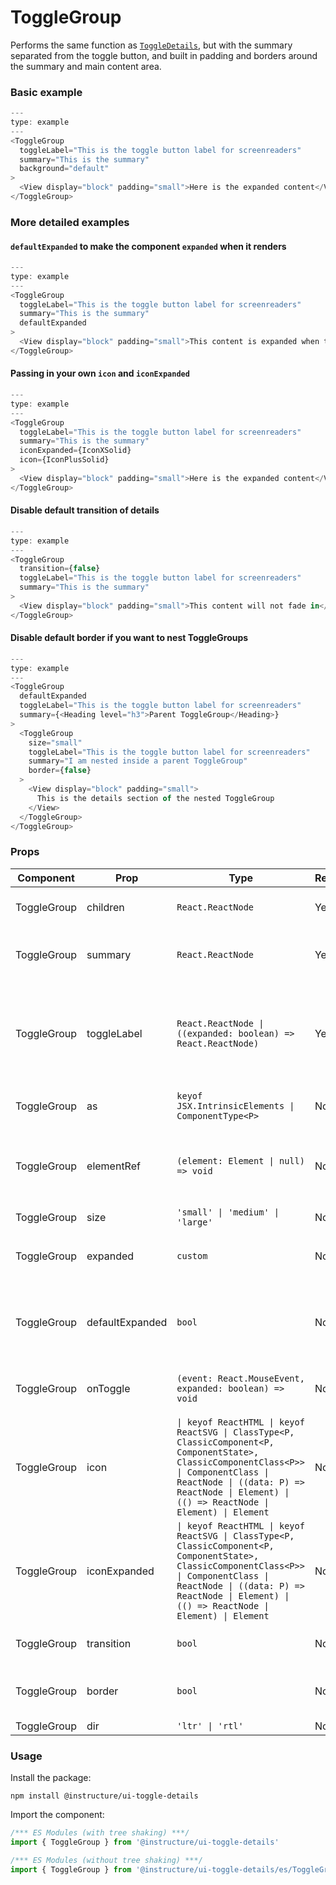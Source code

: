 # ToggleGroup


Performs the same function as [`ToggleDetails`](#ToggleDetails), but with the summary separated from the
toggle button, and built in padding and borders around the summary and main content area.

### Basic example

```javascript
---
type: example
---
<ToggleGroup
  toggleLabel="This is the toggle button label for screenreaders"
  summary="This is the summary"
  background="default"
>
  <View display="block" padding="small">Here is the expanded content</View>
</ToggleGroup>
```

### More detailed examples

#### `defaultExpanded` to make the component `expanded` when it renders

```javascript
---
type: example
---
<ToggleGroup
  toggleLabel="This is the toggle button label for screenreaders"
  summary="This is the summary"
  defaultExpanded
>
  <View display="block" padding="small">This content is expanded when the component renders</View>
</ToggleGroup>
```

#### Passing in your own `icon` and `iconExpanded`

```javascript
---
type: example
---
<ToggleGroup
  toggleLabel="This is the toggle button label for screenreaders"
  summary="This is the summary"
  iconExpanded={IconXSolid}
  icon={IconPlusSolid}
>
  <View display="block" padding="small">Here is the expanded content</View>
</ToggleGroup>
```

#### Disable default transition of details

```javascript
---
type: example
---
<ToggleGroup
  transition={false}
  toggleLabel="This is the toggle button label for screenreaders"
  summary="This is the summary"
>
  <View display="block" padding="small">This content will not fade in</View>
</ToggleGroup>
```

#### Disable default border if you want to nest ToggleGroups

```javascript
---
type: example
---
<ToggleGroup
  defaultExpanded
  toggleLabel="This is the toggle button label for screenreaders"
  summary={<Heading level="h3">Parent ToggleGroup</Heading>}
>
  <ToggleGroup
    size="small"
    toggleLabel="This is the toggle button label for screenreaders"
    summary="I am nested inside a parent ToggleGroup"
    border={false}
  >
    <View display="block" padding="small">
      This is the details section of the nested ToggleGroup
    </View>
  </ToggleGroup>
</ToggleGroup>
```


### Props

| Component | Prop | Type | Required | Default | Description |
|-----------|------|------|----------|---------|-------------|
| ToggleGroup | children | `React.ReactNode` | Yes | - | the content to show and hide |
| ToggleGroup | summary | `React.ReactNode` | Yes | - | the content area next to the toggle button |
| ToggleGroup | toggleLabel | `React.ReactNode \| ((expanded: boolean) => React.ReactNode)` | Yes | - | provides a screenreader label for the toggle button (takes `expanded` as an argument if a function) |
| ToggleGroup | as | `keyof JSX.IntrinsicElements \| ComponentType<P>` | No | `'span'` | the element type to render as |
| ToggleGroup | elementRef | `(element: Element \| null) => void` | No | - | provides a reference to the underlying html root element |
| ToggleGroup | size | `'small' \| 'medium' \| 'large'` | No | `'medium'` |  |
| ToggleGroup | expanded | `custom` | No | - | Whether the content is expanded or hidden |
| ToggleGroup | defaultExpanded | `bool` | No | `false` | Whether the content is initially expanded or hidden (uncontrolled) |
| ToggleGroup | onToggle | `(event: React.MouseEvent, expanded: boolean) => void` | No | - | Fired when the content display is toggled |
| ToggleGroup | icon | `\| keyof ReactHTML \| keyof ReactSVG \| ClassType<P, ClassicComponent<P, ComponentState>, ClassicComponentClass<P>> \| ComponentClass \| ReactNode \| ((data: P) => ReactNode \| Element) \| (() => ReactNode \| Element) \| Element` | No | `IconArrowOpenEndSolid` | The icon displayed in the toggle button when the content is hidden |
| ToggleGroup | iconExpanded | `\| keyof ReactHTML \| keyof ReactSVG \| ClassType<P, ClassicComponent<P, ComponentState>, ClassicComponentClass<P>> \| ComponentClass \| ReactNode \| ((data: P) => ReactNode \| Element) \| (() => ReactNode \| Element) \| Element` | No | `IconArrowOpenDownSolid` | The icon displayed in the toggle button when the content is showing |
| ToggleGroup | transition | `bool` | No | `true` | Transition content into view |
| ToggleGroup | border | `bool` | No | `true` | Toggle the border around the component |
| ToggleGroup | dir | `'ltr' \| 'rtl'` | No | - |  |

### Usage

Install the package:

```shell
npm install @instructure/ui-toggle-details
```

Import the component:

```javascript
/*** ES Modules (with tree shaking) ***/
import { ToggleGroup } from '@instructure/ui-toggle-details'

/*** ES Modules (without tree shaking) ***/
import { ToggleGroup } from '@instructure/ui-toggle-details/es/ToggleGroup/index'
```

